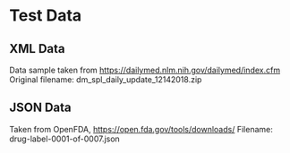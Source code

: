 # Test Data
## XML Data
Data sample taken from https://dailymed.nlm.nih.gov/dailymed/index.cfm
Original filename: dm_spl_daily_update_12142018.zip

## JSON Data
Taken from OpenFDA, https://open.fda.gov/tools/downloads/
Filename: drug-label-0001-of-0007.json


